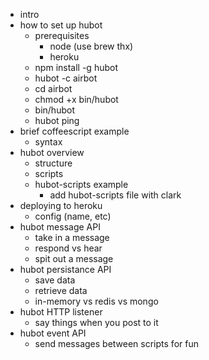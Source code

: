 - intro
- how to set up hubot
  - prerequisites
    - node (use brew thx)
    - heroku
  - npm install -g hubot
  - hubot -c airbot
  - cd airbot
  - chmod +x bin/hubot
  - bin/hubot
  - hubot ping
- brief coffeescript example
  - syntax
- hubot overview
  - structure
  - scripts
  - hubot-scripts example
    - add hubot-scripts file with clark
- deploying to heroku
  - config (name, etc)
- hubot message API
  - take in a message
  - respond vs hear
  - spit out a message
- hubot persistance API
  - save data
  - retrieve data
  - in-memory vs redis vs mongo
- hubot HTTP listener
  - say things when you post to it
- hubot event API
  - send messages between scripts for fun
